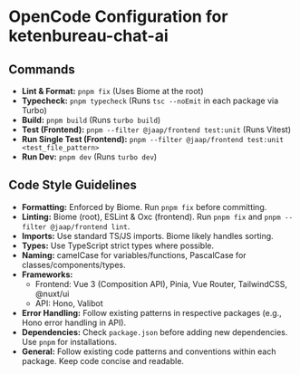 # OpenCode Configuration for ketenbureau-chat-ai

## Commands

- **Lint & Format:** `pnpm fix` (Uses Biome at the root)
- **Typecheck:** `pnpm typecheck` (Runs `tsc --noEmit` in each package via Turbo)
- **Build:** `pnpm build` (Runs `turbo build`)
- **Test (Frontend):** `pnpm --filter @jaap/frontend test:unit` (Runs Vitest)
- **Run Single Test (Frontend):** `pnpm --filter @jaap/frontend test:unit <test_file_pattern>`
- **Run Dev:** `pnpm dev` (Runs `turbo dev`)

## Code Style Guidelines

- **Formatting:** Enforced by Biome. Run `pnpm fix` before committing.
- **Linting:** Biome (root), ESLint & Oxc (frontend). Run `pnpm fix` and `pnpm --filter @jaap/frontend lint`.
- **Imports:** Use standard TS/JS imports. Biome likely handles sorting.
- **Types:** Use TypeScript strict types where possible.
- **Naming:** camelCase for variables/functions, PascalCase for classes/components/types.
- **Frameworks:**
    - Frontend: Vue 3 (Composition API), Pinia, Vue Router, TailwindCSS, @nuxt/ui
    - API: Hono, Valibot
- **Error Handling:** Follow existing patterns in respective packages (e.g., Hono error handling in API).
- **Dependencies:** Check `package.json` before adding new dependencies. Use `pnpm` for installations.
- **General:** Follow existing code patterns and conventions within each package. Keep code concise and readable.
